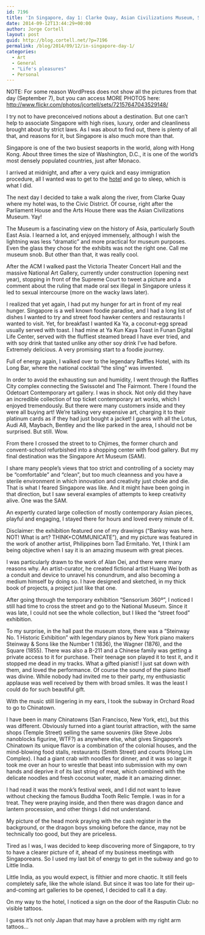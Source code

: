 ```yaml
---
id: 7196
title: 'In Singapore, day 1: Clarke Quay, Asian Civilizations Museum, Singapore Art Museum, Chinatown and Little India'
date: 2014-09-12T13:44:29+00:00
author: Jorge Cortell
layout: post
guid: http://blog.cortell.net/?p=7196
permalink: /blog/2014/09/12/in-singapore-day-1/
categories:
  - Art
  - General
  - "Life's pleasures"
  - Personal
---
```

NOTE: For some reason WordPress does not show all the pictures from that day (September 7), but you can access MORE PHOTOS here: <a title="http://www.flickr.com/photos/jcortell/sets/72157647043529148/" href="http://www.flickr.com/photos/jcortell/sets/72157647043529148/" target="_blank">http://www.flickr.com/photos/jcortell/sets/72157647043529148/</a>

I try not to have preconceived notions about a destination. But one can’t help to associate Singapore with high rises, luxury, order and cleanliness brought about by strict laws. As I was about to find out, there is plenty of all that, and reasons for it, but Singapore is also much more than that.

Singapore is one of the two busiest seaports in the world, along with Hong Kong. About three times the size of Washington, D.C., it is one of the world&#8217;s most densely populated countries, just after Monaco.

I arrived at midnight, and after a very quick and easy immigration procedure, all I wanted was to get to the <a title="http://www.millenniumhotels.com.sg/studiomhotelsingapore" href="http://www.millenniumhotels.com.sg/studiomhotelsingapore" target="_blank">hotel</a> and go to sleep, which is what I did.

The next day I decided to take a walk along the river, from Clarke Quay where my hotel was, to the Civic District. Of course, right after the Parliament House and the Arts House there was the Asian Civilizations Museum. Yay!

The Museum is a fascinating view on the history of Asia, particularly South East Asia. I learned a lot, and enjoyed immensely, although I wish the lightning was less “dramatic” and more practical for museum purposes. Even the glass they chose for the exhibits was not the right one. Call me museum snob. But other than that, it was really cool.

After the ACM I walked past the Victoria Theater Concert Hall and the massive National Art Gallery, currently under construction (opening next year), stopping in front of the Supreme Court to tweet a picture and a comment about the ruling that made oral sex illegal in Singapore unless it led to sexual intercourse (more on the wacky laws later).

I realized that yet again, I had put my hunger for art in front of my real hunger. Singapore is a well known foodie paradise, and I had a long list of dishes I wanted to try and street food hawker centers and restaurants I wanted to visit. Yet, for breakfast I wanted Ka Ya, a coconut-egg spread usually served with toast. I had mine at Ya Kun Kaya Toast in Funan Digital Life Center, served with the fluffiest steamed bread I have ever tried, and with soy drink that tasted unlike any other soy drink I’ve had before. Extremely delicious. A very promising start to a foodie journey.

Full of energy again, I walked over to the legendary Raffles Hotel, with its Long Bar, where the national cocktail “the sling” was invented.
  
In order to avoid the exhausting sun and humidity, I went through the Raffles City complex connecting the Swissotel and The Fairmont. There I found the Odetoart Contemporary art gallery. I was in shock. Not only did they have an incredible collection of top ticket contemporary art works, which I enjoyed tremendously. But there were many customers inside and they were all buying art! We’re talking very expensive art, charging it to their platinum cards as if they had just bought a jacket! I guess with all the Lotus, Audi A8, Maybach, Bentley and the like parked in the area, I should not be surprised. But still. Wow.

From there I crossed the street to to Chjimes, the former church and convent-school refurbished into a shopping center with food gallery. But my final destination was the Singapore Art Museum (SAM).

I share many people’s views that too strict and controlling of a society may be “comfortable” and “clean”, but too much cleanness and you have a sterile environment in which innovation and creativity just choke and die. That is what I feared Singapore was like. And it might have been going in that direction, but I saw several examples of attempts to keep creativity alive. One was the SAM.

An expertly curated large collection of mostly contemporary Asian pieces, playful and engaging, I stayed there for hours and loved every minute of it.

Disclaimer: the exhibition featured one of my drawings (“Banksy was here. NOT! What is art? THINK+COMMUNICATE”), and my picture was featured in the work of another artist, Philippines born Tad Ermitaño. Yet, I think I am being objective when I say it is an amazing museum with great pieces.

I was particularly drawn to the work of Alan Oei, and there were many reasons why. An artist-curator, he created fictional artist Huang Wei both as a conduit and device to unravel his conundrum, and also becoming a medium himself by doing so. I have designed and sketched, in my thick book of projects, a project just like that one.

After going through the temporary exhibition &#8220;Sensorium 360º&#8221;, I noticed I still had time to cross the street and go to the National Museum. Since it was late, I could not see the whole collection, but I liked the “street food” exhibition.

To my surprise, in the hall past the museum store, there was a “Steinway No. 1 Historic Exhibition” with legendary pianos by New York piano makers Steinway & Sons like the Number 1 (1836), the Wagner (1876), and the Square (1855). There was also a B-211 and a Chinese family was getting a private access to it for purchase. Their teenage son played it to test it, and it stopped me dead in my tracks. What a gifted pianist! I just sat down with them, and loved the performance. Of course the sound of the piano itself was divine. While nobody had invited me to their party, my enthusiastic applause was well received by them with broad smiles. It was the least I could do for such beautiful gift.

With the music still lingering in my ears, I took the subway in Orchard Road to go to Chinatown.

I have been in many Chinatowns (San Francisco, New York, etc), but this was different. Obviously turned into a giant tourist attraction, with the same shops (Temple Street) selling the same souvenirs (like Steve Jobs nanoblocks figurine, WTF?) as anywhere else, what gives Singapore’s Chinatown its unique flavor is a combination of the colonial houses, and the mind-blowing food stalls, restaurants (Smith Street) and courts (Hong Lim Complex). I had a giant crab with noodles for dinner, and it was so large it took me over an hour to wrestle that beast into submission with my own hands and deprive it of its last string of meat, which combined with the delicate noodles and fresh coconut water, made it an amazing dinner.

I had read it was the monk’s festival week, and I did not want to leave without checking the famous Buddha Tooth Relic Temple. I was in for a treat. They were praying inside, and then there was dragon dance and lantern procession, and other things I did not understand.
  
My picture of the head monk praying with the cash register in the background, or the dragon boys smoking before the dance, may not be technically too good, but they are priceless.

Tired as I was, I was decided to keep discovering more of Singapore, to try to have a clearer picture of it, ahead of my business meetings with Singaporeans. So I used my last bit of energy to get in the subway and go to Little India.

Little India, as you would expect, is filthier and more chaotic. It still feels completely safe, like the whole island. But since it was too late for their up-and-coming art galleries to be opened, I decided to call it a day.

On my way to the hotel, I noticed a sign on the door of the Rasputin Club: no visible tattoos.
  
I guess it’s not only Japan that may have a problem with my right arm tattoos…